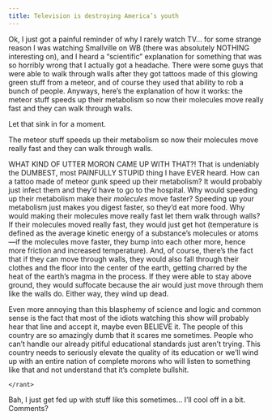 ```yaml
---
title: Television is destroying America’s youth
---
```

Ok, I just got a painful reminder of why I rarely watch TV… for some strange reason I was watching Smallville on WB (there was absolutely NOTHING interesting on), and I heard a “scientific” explanation for something that was so horribly wrong that I actually got a headache. There were some guys that were able to walk through walls after they got tattoos made of this glowing green stuff from a meteor, and of course they used that ability to rob a bunch of people. Anyways, here’s the explanation of how it works: the meteor stuff speeds up their metabolism so now their molecules move really fast and they can walk through walls.

Let that sink in for a moment.

The meteor stuff speeds up their metabolism so now their molecules move really fast and they can walk through walls.

WHAT KIND OF UTTER MORON CAME UP WITH THAT?! That is undeniably the DUMBEST, most PAINFULLY STUPID thing I have EVER heard. How can a tattoo made of meteor gunk speed up their metabolism? It would probably just infect them and they’d have to go to the hospital. Why would speeding up their metabolism make their *molecules* move faster? Speeding up your metabolism just makes you digest faster, so they’d eat more food. Why would making their molecules move really fast let them walk through walls? If their molecules moved really fast, they would just get hot (temperature is defined as the average kinetic energy of a substance’s molecules or atoms—if the molecules move faster, they bump into each other more, hence more friction and increased temperature). And, of course, there’s the fact that if they can move through walls, they would also fall through their clothes and the floor into the center of the earth, getting charred by the heat of the earth’s magma in the process. If they were able to stay above ground, they would suffocate because the air would just move through them like the walls do. Either way, they wind up dead.

Even more annoying than this blasphemy of science and logic and common sense is the fact that most of the idiots watching this show will probably hear that line and accept it, maybe even BELIEVE it. The people of this country are so amazingly dumb that it scares me sometimes. People who can’t handle our already pitiful educational standards just aren’t trying. This country needs to seriously elevate the quality of its education or we’ll wind up with an entire nation of complete morons who will listen to something like that and not understand that it’s complete bullshit.

`</rant>`

Bah, I just get fed up with stuff like this sometimes… I’ll cool off in a bit. Comments?